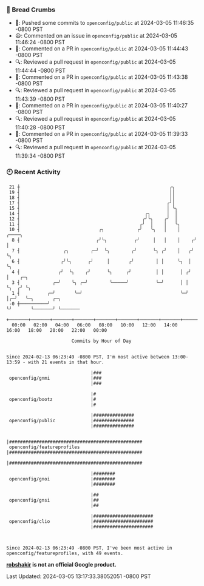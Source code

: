 ### 🍞 Bread Crumbs

 * 🚢: Pushed some commits to `openconfig/public` at 2024-03-05 11:46:35 -0800 PST
 * 😃: Commented on an issue in `openconfig/public` at 2024-03-05 11:46:24 -0800 PST
 * 💬: Commented on a PR in  `openconfig/public` at 2024-03-05 11:44:43 -0800 PST
 * 🔍: Reviewed a pull request in  `openconfig/public` at 2024-03-05 11:44:44 -0800 PST
 * 💬: Commented on a PR in  `openconfig/public` at 2024-03-05 11:43:38 -0800 PST
 * 🔍: Reviewed a pull request in  `openconfig/public` at 2024-03-05 11:43:39 -0800 PST
 * 💬: Commented on a PR in  `openconfig/public` at 2024-03-05 11:40:27 -0800 PST
 * 🔍: Reviewed a pull request in  `openconfig/public` at 2024-03-05 11:40:28 -0800 PST
 * 💬: Commented on a PR in  `openconfig/public` at 2024-03-05 11:39:33 -0800 PST
 * 🔍: Reviewed a pull request in  `openconfig/public` at 2024-03-05 11:39:34 -0800 PST

### 🕘 Recent Activity
```
 21 ┼                                                       ╭╮
 19 ┤                                                       ││
 18 ┤                                                       ││
 17 ┤                                                      ╭╯│
 15 ┤                                                      │ ╰╮
 14 ┤                                              ╭╮      │  │
 12 ┤                                             ╭╯╰╮    ╭╯  │
 11 ┤                                            ╭╯  │    │   ╰╮
 10 ┤                             ╭╮            ╭╯   ╰╮   │    │     ╭────╮
  8 ┤                            ╭╯╰╮          ╭╯     │   │    │    ╭╯    │
  7 ┤                ╭╮        ╭─╯  ╰╮        ╭╯      ╰╮ ╭╯    │   ╭╯     ╰╮
  6 ┤               ╭╯╰╮      ╭╯     │       ╭╯        │ │     ╰╮  │       ╰╮
  4 ┤              ╭╯  ╰╮    ╭╯      ╰╮     ╭╯         │ │      │ ╭╯        │    ╭─╮
  3 ┤            ╭─╯    ╰╮ ╭─╯        ╰─────╯          ╰─╯      │ │         ╰╮  ╭╯ ╰╮
  1 ┤          ╭─╯       ╰─╯                                    ╰─╯          │╭─╯   ╰─╮       ╭─╮
 -0 ┼──────────╯                                                             ╰╯       ╰───────╯ ╰───────
    +───────+───────+───────+───────+───────+───────+───────+───────+───────+───────+───────+───────+────
  00:00   02:00   04:00   06:00   08:00   10:00   12:00   14:00   16:00   18:00   20:00   22:00   00:00   

						Commits by Hour of Day


Since 2024-02-13 06:23:49 -0800 PST, I'm most active between 13:00-13:59 - with 21 events in that hour.

```



```
                               |###
 openconfig/gnmi               |###
                               |###

                               |#
 openconfig/bootz              |#
                               |#

                               |###############
 openconfig/public             |###############
                               |###############

                               |#################################################
 openconfig/featureprofiles    |#################################################
                               |#################################################

                               |########
 openconfig/gnoi               |########
                               |########

                               |##
 openconfig/gnsi               |##
                               |##

                               |######################
 openconfig/clio               |######################
                               |######################



Since 2024-02-13 06:23:49 -0800 PST, I've been most active in openconfig/featureprofiles, with 49 events.

```
**[robshakir](mailto:robjs@google.com) is not an official Google product.**  


Last Updated: 2024-03-05 13:17:33.38052051 -0800 PST
